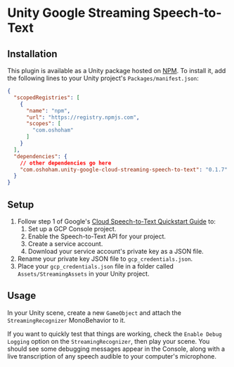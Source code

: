 # Unity Google Streaming Speech-to-Text

## Installation

This plugin is available as a Unity package hosted on [NPM](https://www.npmjs.com/package/com.oshoham.unity-google-cloud-streaming-speech-to-text). To install it, add the following lines to your Unity project's `Packages/manifest.json`:

```json
{
  "scopedRegistries": [
    {
      "name": "npm",
      "url": "https://registry.npmjs.com",
      "scopes": [
        "com.oshoham"
      ]
    }
  ],
  "dependencies": {
    // other dependencies go here
    "com.oshoham.unity-google-cloud-streaming-speech-to-text": "0.1.7"
  }
}
```

## Setup

1. Follow step 1 of Google's [Cloud Speech-to-Text Quickstart Guide](https://cloud.google.com/speech-to-text/docs/quickstart-client-libraries#before-you-begin) to:
    1. Set up a GCP Console project.
    2. Enable the Speech-to-Text API for your project.
    3. Create a service account.
    4. Download your service account's private key as a JSON file.
2. Rename your private key JSON file to `gcp_credentials.json`.
3. Place your `gcp_credentials.json` file in a folder called `Assets/StreamingAssets` in your Unity project.

## Usage

In your Unity scene, create a new `GameObject` and attach the `StreamingRecognizer` MonoBehavior to it.

If you want to quickly test that things are working, check the `Enable Debug Logging` option on the `StreamingRecognizer`, then play your scene. You should see some debugging messages appear in the Console, along with a live transcription of any speech audible to your computer's microphone.
